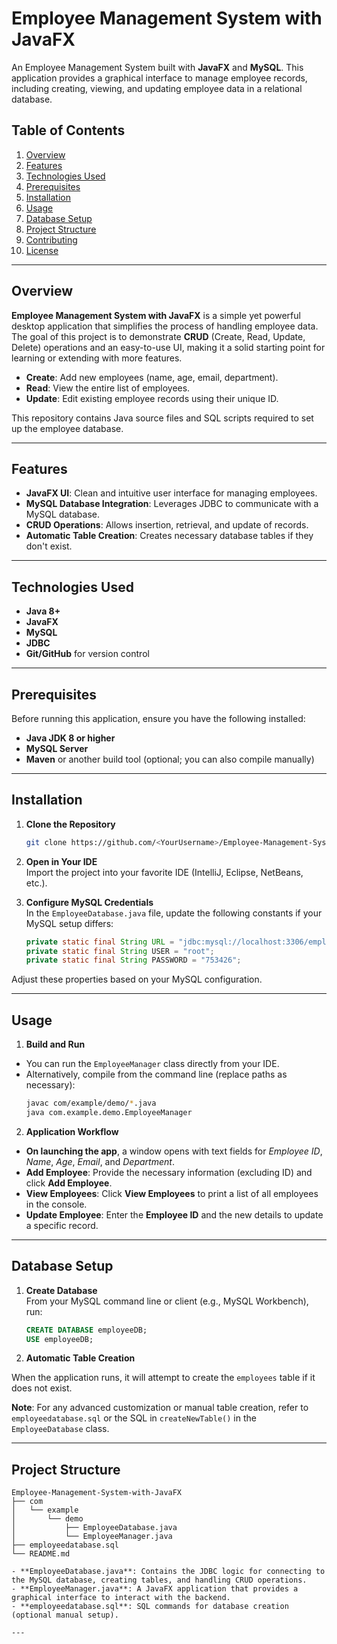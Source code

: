 # Employee Management System with JavaFX

An Employee Management System built with **JavaFX** and **MySQL**. This application provides a graphical interface to manage employee records, including creating, viewing, and updating employee data in a relational database.

## Table of Contents
1. [Overview](#overview)  
2. [Features](#features)  
3. [Technologies Used](#technologies-used)  
4. [Prerequisites](#prerequisites)  
5. [Installation](#installation)  
6. [Usage](#usage)  
7. [Database Setup](#database-setup)  
8. [Project Structure](#project-structure)  
9. [Contributing](#contributing)  
10. [License](#license)

---

## Overview

**Employee Management System with JavaFX** is a simple yet powerful desktop application that simplifies the process of handling employee data. The goal of this project is to demonstrate **CRUD** (Create, Read, Update, Delete) operations and an easy-to-use UI, making it a solid starting point for learning or extending with more features.

- **Create**: Add new employees (name, age, email, department).  
- **Read**: View the entire list of employees.  
- **Update**: Edit existing employee records using their unique ID.

This repository contains Java source files and SQL scripts required to set up the employee database.

---

## Features

- **JavaFX UI**: Clean and intuitive user interface for managing employees.
- **MySQL Database Integration**: Leverages JDBC to communicate with a MySQL database.
- **CRUD Operations**: Allows insertion, retrieval, and update of records.
- **Automatic Table Creation**: Creates necessary database tables if they don't exist.

---

## Technologies Used

- **Java 8+**
- **JavaFX**
- **MySQL**
- **JDBC**
- **Git/GitHub** for version control

---

## Prerequisites

Before running this application, ensure you have the following installed:

- **Java JDK 8 or higher**
- **MySQL Server**
- **Maven** or another build tool (optional; you can also compile manually)

---

## Installation

1. **Clone the Repository**  
   ```bash
   git clone https://github.com/<YourUsername>/Employee-Management-System-with-JavaFX.git
2. **Open in Your IDE**  
   Import the project into your favorite IDE (IntelliJ, Eclipse, NetBeans, etc.).

3. **Configure MySQL Credentials**  
   In the `EmployeeDatabase.java` file, update the following constants if your MySQL setup differs:
   ```java
   private static final String URL = "jdbc:mysql://localhost:3306/employeeDB";
   private static final String USER = "root";
   private static final String PASSWORD = "753426";
Adjust these properties based on your MySQL configuration.

---

## Usage

1. **Build and Run**
- You can run the `EmployeeManager` class directly from your IDE.
- Alternatively, compile from the command line (replace paths as necessary):
  ```bash
  javac com/example/demo/*.java
  java com.example.demo.EmployeeManager
2. **Application Workflow**

- **On launching the app**, a window opens with text fields for *Employee ID*, *Name*, *Age*, *Email*, and *Department*.
- **Add Employee**: Provide the necessary information (excluding ID) and click **Add Employee**.
- **View Employees**: Click **View Employees** to print a list of all employees in the console.
- **Update Employee**: Enter the **Employee ID** and the new details to update a specific record.

---

## Database Setup

1. **Create Database**  
   From your MySQL command line or client (e.g., MySQL Workbench), run:
   ```sql
   CREATE DATABASE employeeDB;
   USE employeeDB;
2. **Automatic Table Creation**

When the application runs, it will attempt to create the `employees` table if it does not exist.

**Note**: For any advanced customization or manual table creation, refer to `employeedatabase.sql` or the SQL in `createNewTable()` in the `EmployeeDatabase` class.

---

## Project Structure

```pgsql
Employee-Management-System-with-JavaFX
├── com
│   └── example
│       └── demo
│           ├── EmployeeDatabase.java
│           └── EmployeeManager.java
├── employeedatabase.sql
└── README.md

- **EmployeeDatabase.java**: Contains the JDBC logic for connecting to the MySQL database, creating tables, and handling CRUD operations.  
- **EmployeeManager.java**: A JavaFX application that provides a graphical interface to interact with the backend.  
- **employeedatabase.sql**: SQL commands for database creation (optional manual setup).

---

